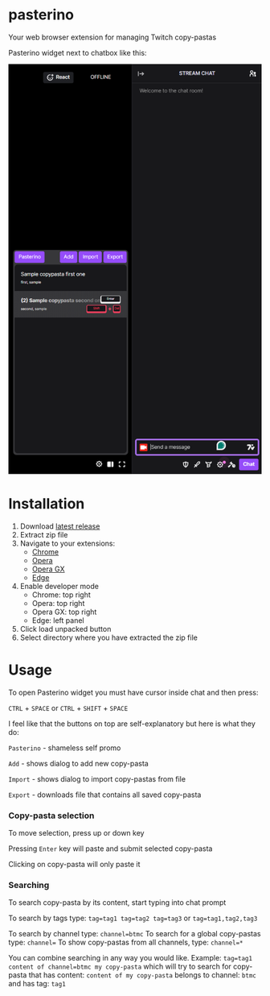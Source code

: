 # pasterino

Your web browser extension for managing Twitch copy-pastas

Pasterino widget next to chatbox like this:

![](widget-showing-screenshot.png)

# Installation

1. Download [latest release](https://github.com/CaptSiro/pasterino/releases)
2. Extract zip file
3. Navigate to your extensions:
    - [Chrome](chrome://extensions/)
    - [Opera](chrome://extensions/)
    - [Opera GX](chrome://extensions/)
    - [Edge](edge://extensions/)
4. Enable developer mode
    - Chrome: top right
    - Opera: top right
    - Opera GX: top right
    - Edge: left panel
5. Click load unpacked button
6. Select directory where you have extracted the zip file

# Usage

To open Pasterino widget you must have cursor inside chat and then
press:

`CTRL` + `SPACE` or `CTRL` + `SHIFT` + `SPACE`

I feel like that the buttons on top are self-explanatory but here
is what they do:

`Pasterino` - shameless self promo

`Add` - shows dialog to add new copy-pasta

`Import` - shows dialog to import copy-pastas from file

`Export` - downloads file that contains all saved copy-pasta

### Copy-pasta selection

To move selection, press up or down key

Pressing `Enter` key will paste and submit selected copy-pasta

Clicking on copy-pasta will only paste it

### Searching

To search copy-pasta by its content, start typing into chat prompt

To search by tags type: `tag=tag1 tag=tag2 tag=tag3` or `tag=tag1,tag2,tag3`

To search by channel type: `channel=btmc` To search for a global 
copy-pastas type: `channel=` To show copy-pastas from all channels,
type: `channel=*`

You can combine searching in any way you would like. Example:
`tag=tag1 content of channel=btmc my copy-pasta` which will try to
search for copy-pasta that has content: `content of my copy-pasta`
belongs to channel: `btmc` and has tag: `tag1`